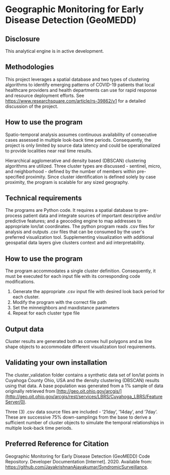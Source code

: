 # Geographic Monitoring for Early Disease Detection (GeoMEDD)

## Disclosure
This analytical engine is in active development.

## Methodologies
This project leverages a spatial database and two types of clustering algorithms to identify emerging  patterns of COVID-19 patients that local healthcare providers and health departments can use for rapid response and resource deployment efforts.  See https://www.researchsquare.com/article/rs-39862/v1 for a detailed discussion of the project.

## How to use the program
Spatio-temporal analysis assumes continuous availability of consecutive cases assessed in multiple look-back time periods. Consequently, the project is only limited by source data latency and could be operationalized to provide localities near real time results.

Hierarchical agglomerative and density based (DBSCAN) clustering algorithms are utilized.  Three cluster types are discussed - sentinel, micro, and neighborhood - defined by the number of members within pre-specified proximity.  Since cluster identification is defined solely by case proximity, the program is scalable for any sized geography.

## Technical requirements
The programs are Python code.  It requires a spatial database to pre-process patient data and integrate sources of important descriptive and/or predictive features; and a geocoding engine to map addresses to appropriate lon/lat coordinates.  The python program reads .csv files for analysis and outputs .csv files that can be consumed by the user's preferred visualization tool.  Supplementing visualization with additional geospatial data layers give clusters context and aid interpretability.

## How to use the program
The program accommodates a single cluster definition.  Consequently, it must be executed for each input file with its corresponding code modifications.

1. Generate the appropriate .csv input file with desired look back period for each cluster.
2. Modify the program with the correct file path
3. Set the minneighbors and maxdistance parameters
4. Repeat for each cluster type file

## Output data
Cluster results are generated both as convex hull polygons and as line shape objects to accommodate different visualization tool requirements.

## Validating your own installation
The cluster_validation folder contains a synthetic data set of lon/lat points in Cuyahoga County Ohio, USA and the density clustering (DBSCAN) results using that data. A base population was generated from a 1% sample of data originally retrieved from [http://geo.oit.ohio.gov/arcgis/](http://geo.oit.ohio.gov/arcgis/rest/services/LBRS/Cuyahoga_LBRS/FeatureServer/0).

Three (3) .csv data source files are included - ‘21day’, ’14day’, and ‘7day’.  These are successive 75% down-samplings from the base to derive a sufficient number of cluster objects to simulate the temporal relationships in multiple look-back time periods.

## Preferred Reference for Citation
Geographic Monitoring for Early Disease Detection (GeoMEDD) Code Repository. Developer Documentation [Internet]. 2020. Available from: https://github.com/JayakrishnanAjayakumar/SyndromicSurveillance.
